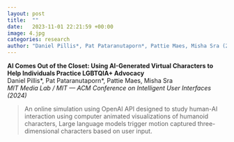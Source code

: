 ```yaml
---
layout: post
title:  ""
date:   2023-11-01 22:21:59 +00:00
image: 4.jpg
categories: research
author: "Daniel Pillis*, Pat Pataranutaporn*, Pattie Maes, Misha Sra (2024)"
---
```

**AI Comes Out of the Closet: Using AI-Generated Virtual Characters to Help Individuals Practice LGBTQIA+ Advocacy**  
Daniel Pillis*, Pat Pataranutaporn*, Pattie Maes, Misha Sra  
*MIT Media Lab / MIT — ACM Conference on Intelligent User Interfaces (2024)*
<blockquote>
  <p>
An online simulation using OpenAI API designed to study human-AI interaction using computer animated visualizations of humanoid characters, Large language models trigger motion captured three-dimensional characters based on user input.

  </p>
</blockquote>
